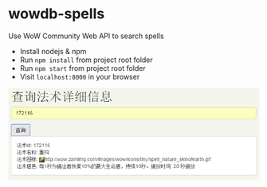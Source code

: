 wowdb-spells
============

Use WoW Community Web API to search spells

* Install nodejs & npm
* Run `npm install` from project root folder
* Run `npm start` from project root folder
* Visit `localhost:8000` in your browser

![Screenshot](./img/screenshot1.jpg)